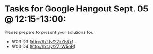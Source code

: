 # Tasks for Google Hangout Sept. 05 @ 12:15-13:00: 
Please prepare to present your solutions for:
- W03 D3 (http://bit.ly/2ZkZ5Rx). 
- W03 D4 (http://bit.ly/2ZhW5oR).
